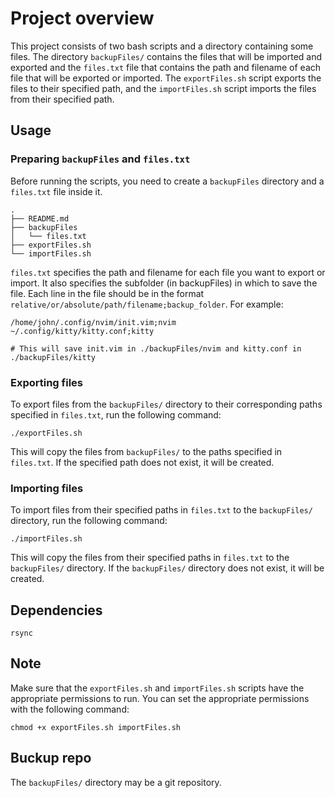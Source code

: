 # Project overview


This project consists of two bash scripts and a directory containing some files. The directory `backupFiles/` contains the files that will be imported and exported and the `files.txt` file that contains the path and filename of each file that will be exported or imported. The `exportFiles.sh` script exports the files to their specified path, and the `importFiles.sh` script imports the files from their specified path.

## Usage

### Preparing `backupFiles` and `files.txt`


Before running the scripts, you need to create a `backupFiles` directory and a `files.txt` file inside it. 

```
.
├── README.md
├── backupFiles
│   └── files.txt
├── exportFiles.sh
└── importFiles.sh
```

`files.txt` specifies the path and filename for each file you want to export or import. It also specifies the subfolder (in backupFiles) in which to save the file. Each line in the file should be in the format `relative/or/absolute/path/filename;backup_folder`.
For example:

``` 
/home/john/.config/nvim/init.vim;nvim
~/.config/kitty/kitty.conf;kitty

# This will save init.vim in ./backupFiles/nvim and kitty.conf in ./backupFiles/kitty
```


### Exporting files

To export files from the `backupFiles/` directory to their corresponding paths specified in `files.txt`, run the following command:

``` 
./exportFiles.sh 
```

This will copy the files from `backupFiles/` to the paths specified in `files.txt`. If the specified path does not exist, it will be created.

### Importing files

To import files from their specified paths in `files.txt` to the `backupFiles/` directory, run the following command:

```
./importFiles.sh
``` 

This will copy the files from their specified paths in `files.txt` to the `backupFiles/` directory. If the `backupFiles/` directory does not exist, it will be created.

## Dependencies

`rsync`

## Note

Make sure that the `exportFiles.sh` and `importFiles.sh` scripts have the appropriate permissions to run. You can set the appropriate permissions with the following command:

``` 
chmod +x exportFiles.sh importFiles.sh
``` 

## Buckup repo

The `backupFiles/` directory may be a git repository.

